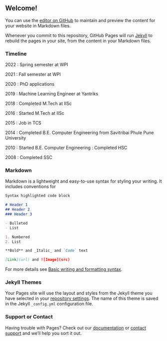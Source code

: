 ## Welcome!

You can use the [editor on GitHub](https://github.com/krishnaShreedhar/krishnaShreedhar.github.io/edit/main/README.md) to maintain and preview the content for your website in Markdown files.

Whenever you commit to this repository, GitHub Pages will run [Jekyll](https://jekyllrb.com/) to rebuild the pages in your site, from the content in your Markdown files.

### Timeline

2022
: Spring semester at WPI

2021
: Fall semester at WPI

2020
: PhD applications

2019
: Machine Learning Engineer at Yantriks

2018
: Completed M.Tech at IISc

2016
: Started M.Tech at IISc

2015
: Job in TCS

2014
: Completed B.E. Computer Engineering from Savitribai Phule Pune University

2010
: Started B.E. Computer Engineering
: Completed HSC

2008
: Completed SSC

### Markdown

Markdown is a lightweight and easy-to-use syntax for styling your writing. It includes conventions for

```markdown
Syntax highlighted code block

# Header 1
## Header 2
### Header 3

- Bulleted
- List

1. Numbered
2. List

**Bold** and _Italic_ and `Code` text

[Link](url) and ![Image](src)
```

For more details see [Basic writing and formatting syntax](https://docs.github.com/en/github/writing-on-github/getting-started-with-writing-and-formatting-on-github/basic-writing-and-formatting-syntax).

### Jekyll Themes

Your Pages site will use the layout and styles from the Jekyll theme you have selected in your [repository settings](https://github.com/krishnaShreedhar/krishnaShreedhar.github.io/settings/pages). The name of this theme is saved in the Jekyll `_config.yml` configuration file.

### Support or Contact

Having trouble with Pages? Check out our [documentation](https://docs.github.com/categories/github-pages-basics/) or [contact support](https://support.github.com/contact) and we’ll help you sort it out.
